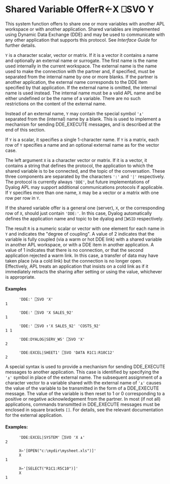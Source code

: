 




<h1 class="heading"><span class="name">Shared Variable Offer</span><span class="command">R←X ⎕SVO Y</span></h1>

This system function offers to share one or more variables with another APL workspace or with another application.  Shared variables are implemented using Dynamic Data Exchange (DDE) and may be used to communicate with any other application that supports this protocol.  See *Interface Guide* for further details.


`Y` is a character scalar, vector or matrix.  If it is a vector it contains a name and optionally an external name or surrogate.  The first name is the name used internally in the current workspace.  The external name is the name used to make the connection with the partner and, if specified, must be separated from the internal name by one or more blanks.  If the partner is another application, the external name corresponds to the DDE item specified by that application.  If the external name is omitted, the internal name is used instead.  The internal name must be a valid APL name and be either undefined or be the name of a variable.  There are no such restrictions on the content of the external name.



Instead of an external name, `Y` may contain the special symbol `'⍎'` separated from the (internal) name by a blank.  This is used to implement a mechanism for sending DDE_EXECUTE messages, and is described at the end of this section.


If `Y` is a scalar, it specifies a single 1-character name.  If `Y` is a matrix, each row of `Y` specifies a name and an optional external name as for the vector case.


The left argument `X` is a character vector or matrix.  If it is a vector, it contains a string that defines the protocol, the application to which the shared variable is to be connected, and the topic of the conversation.  These three components are separated by the characters `':'` and `'|'` respectively.  The protocol is currently always `'DDE'`, but future implementations of Dyalog APL may support additional communications protocols if applicable.  If `Y` specifies more than one name, `X` may be a vector or a matrix with one row per row in `Y`.


If the shared variable offer is a general one (server), `X`, or the corresponding row of `X`, should just contain `'DDE:'`. In this case, Dyalog automatically defines the application name and topic to be dyalog and `⎕WSID` respectively.


The result `R` is a numeric scalar or vector with one element for each name in `Y` and indicates the "degree of coupling".  A value of 2 indicates that the variable is fully coupled (via a warm or hot DDE link) with a shared variable in another APL workspace, or with a DDE item in another application.  A value of 1 indicates that there is no connection, or that the second application rejected a warm link.  In this case, a transfer of data may have taken place (via a cold link) but the connection is no longer open.  Effectively, APL treats an application that insists on a cold link as if it immediately retracts the sharing after setting or using the value, whichever is appropriate.

#### Examples
```apl
      'DDE:' ⎕SVO 'X'
1
 
      'DDE:' ⎕SVO 'X SALES_92'
1
 
      'DDE:' ⎕SVO ↑'X SALES_92' 'COSTS_92'
1 1
 
      'DDE:DYALOG|SERV_WS' ⎕SVO 'X'
2
 
      'DDE:EXCEL|SHEET1' ⎕SVO 'DATA R1C1:R10C12'
2
```


A special syntax is used to provide a mechanism for sending DDE_EXECUTE messages to another application.  This case is identified by specifying the `'⍎'` symbol in place of the external name.  The subsequent assignment of a character vector to a variable shared with the external name of `'⍎'` causes the value of the variable to be transmitted in the form of a DDE_EXECUTE message.  The value of the variable is then reset to 1 or 0 corresponding to a positive or negative acknowledgement from the partner.  In most (if not all) applications, commands transmitted in DDE_EXECUTE messages must be enclosed in square brackets `[]`.  For details, see the relevant documentation for the external application.

#### Examples:
```apl
      'DDE:EXCEL|SYSTEM' ⎕SVO 'X ⍎'
2
 
      X←'[OPEN("c:\mydir\mysheet.xls")]'
      X
1
 
      X←'[SELECT("R1C1:R5C10")]'
      X
1
```


